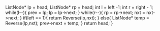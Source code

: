 ListNode* lp = head;
ListNode* rp = head;
int l = left -1;
int r = right - 1;
while(l--){
prev = lp;
lp = lp->next;
}
while(r--){
rp = rp->next;
nxt = nxt->next;
}
if(left == 1){
return Reverse(lp,nxt);
}
else{
ListNode* temp = Reverse(lp,nxt);
prev->next = temp;
}
return head;
}